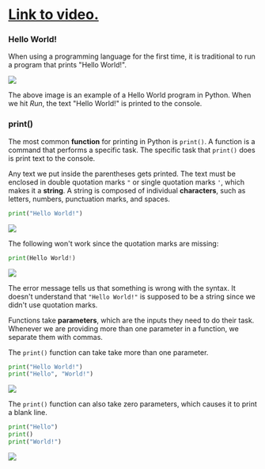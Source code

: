 # [Link to video.](https://www.youtube.com/watch?v=TZHomjiOwhE&list=PLVD25niNi0Bkuz5cUyBsw_oCgwrKdzgDa)

### Hello World!

When using a programming language for the first time, it is traditional to run a program that prints "Hello World!".

![](https://raw.githubusercontent.com/MissStrong/ICS3U/main/Images/1.1.1A.png)

The above image is an example of a Hello World program in Python. When we hit *Run*, the text "Hello World!" is printed to the console. 

### print()

The most common **function** for printing in Python is `print()`. A function is a command that performs a specific task. The specific task that `print()` does is print text to the console.

Any text we put inside the parentheses gets printed. The text must be enclosed in double quotation marks `"` or single quotation marks `'`, which makes it a **string**. A string is composed of individual **characters**, such as letters, numbers, punctuation marks, and spaces. 

```python
print("Hello World!")
```
![](https://raw.githubusercontent.com/MissStrong/ICS3U/main/Images/1.1.1B.png)

The following won't work since the quotation marks are missing:

``` python
print(Hello World!)
```
![](https://raw.githubusercontent.com/MissStrong/ICS3U/main/Images/1.1.1D.png)

The error message tells us that something is wrong with the syntax. It doesn't understand that `"Hello World!"` is supposed to be a string since we didn't use quotation marks.

Functions take **parameters**, which are the inputs they need to do their task. Whenever we are providing more than one parameter in a function, we separate them with commas. 

The `print()` function can take take more than one parameter.

```python
print("Hello World!") 
print("Hello", "World!")
```

![](https://raw.githubusercontent.com/MissStrong/ICS3U/main/Images/1.1.1C.png)

The `print()` function can also take zero parameters, which causes it to print a blank line.

```python
print("Hello")
print()
print("World!")
```

![](https://raw.githubusercontent.com/MissStrong/ICS3U/main/Images/1.1.1E.png)
